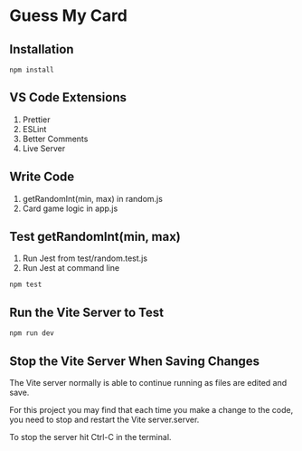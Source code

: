 # Guess My Card

## Installation

```
npm install
```

## VS Code Extensions

1. Prettier
2. ESLint
3. Better Comments
4. Live Server

## Write Code

1. getRandomInt(min, max) in random.js
2. Card game logic in app.js

## Test getRandomInt(min, max)

1. Run Jest from test/random.test.js
2. Run Jest at command line

```
npm test
```

## Run the Vite Server to Test

```
npm run dev
```

## Stop the Vite Server When Saving Changes

The Vite server normally is able to continue running as files are edited and save.

For this project you may find that each time you make a change to the code, you need to stop and restart the Vite server.server.

To stop the server hit Ctrl-C in the terminal.
